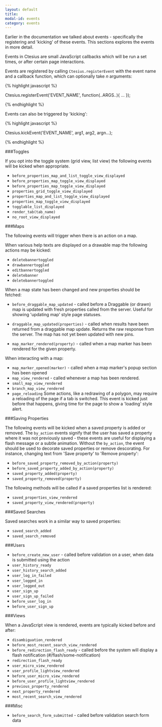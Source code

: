 ```yaml
---
layout: default
title:
modal-id: events
category: events
---
```

Earlier in the documentation we talked about events - specifically the registering and 'kicking' of these events. This sections explores the events in more detail.

Events in Ctesius are small JavaScript callbacks which will be run a set times, or after certain page interactions.

Events are registered by calling ``Ctesius.registerEvent`` with the event name and a callback function, which can optionally take *n* arguments:

{% highlight javascript %}

Ctesius.registerEvent('EVENT_NAME', function(..ARGS..){
    ...
});

{% endhighlight %}

Events can also be triggered by 'kicking':

{% highlight javascript %}

Ctesius.kickEvent('EVENT_NAME', arg1, arg2, argn...);

{% endhighlight %}

###Toggles

If you opt into the toggle system (grid view, list view) the following events will be kicked when appropriate.

- ``before_properties_map_and_list_toggle_view_displayed``
- ``before_properties_map_toggle_view_displayed``
- ``before_properties_map_toggle_view_displayed``
- ``properties_grid_toggle_view_displayed``
- ``properties_map_and_list_toggle_view_displayed``
- ``properties_map_toggle_view_displayed``
- ``togglable_list_displayed``
- ``render_tab(tab_name)``
- ``no_root_view_displayed``

###Maps

The following events will trigger when there is an action on a map.

When various help texts are displayed on a drawable map the following actions may be kicked:

- ``deletebannertoggled``
- ``drawbannertoggled``
- ``editbannertoggled``
- ``deletebanner``
- ``deletebannertoggled``

When a map state has been changed and new properties should be fetched:

- ``before_draggable_map_updated`` - called before a Draggable (or drawn) map is updated with fresh properties called from the server. Useful for showing 'updating map' style page statuses.

- ``draggable_map_updated(properties)`` - called when results have been returned from a draggable map update. Returns the raw response from the server. The map has not yet been updated with new pins.

- ``map_marker_rendered(property)`` - called when a map marker has been rendered for the given property.

When interacting with a map:

- ``map_marker_opened(marker)`` - called when a map marker's popup section has been opened
- ``map_view_rendered`` - called whenever a map has been rendered.
- ``small_map_view_rendered``
- ``branch_map_view_rendered``
- ``page_reloading`` Some actions, like a redrawing of a polygon, may require a reloading of the page if a tab is switched. This event is kicked just before that happens, giving time for the page to show a 'loading' style alert.

###Saving Properties

The following events will be kicked when a saved property is added or removed. The `by_action` events signify that the user has saved a property where it was not previously saved - these events are useful for displaying a flash message or a subtle animation. Without the `by_action`, the event should be used to decorate saved properties or remove descorating. For instance, changing text from 'Save property' to 'Remove property':

- ``before_saved_property_removed_by_action(property)``
- ``before_saved_property_added_by_action(property)``
- ``saved_property_added(property)``
- ``saved_property_removed(property)``

The following methods will be called if a saved properties list is rendered:

- ``saved_properties_view_rendered``
- ``saved_property_view_rendered(property)``

###Saved Searches

Saved searches work in a similar way to saved properties:

 - ``saved_search_added``
 - ``saved_search_removed``

###Users

- ``before_create_new_user`` - called before validation on a user, when data is submitted using the action
- ``user_history_ready``
- ``user_history_search_added``
- ``user_log_in_failed``
- ``user_logged_in``
- ``user_logged_out``
- ``user_sign_up``
- ``user_sign_up_failed``
- ``before_user_log_in``
- ``before_user_sign_up``

###Views

When a JavaScript view is rendered, events are typically kicked before and after:

- ``disambiguation_rendered``
- ``before_most_recent_search_view_rendered``
- ``before_redirection_flash_ready`` - called before the system will display a flash notification (#/flash/some-notification)
- ``redirection_flash_ready``
- ``user_micro_view_rendered``
- ``user_profile_lightview_rendered``
- ``before_user_micro_view_rendered``
- ``before_user_profile_lightview_rendered``
- ``previous_property_rendered``
- ``next_property_rendered``
- ``most_recent_search_view_rendered``

###Misc

- ``before_search_form_submitted`` - called before validation search form data